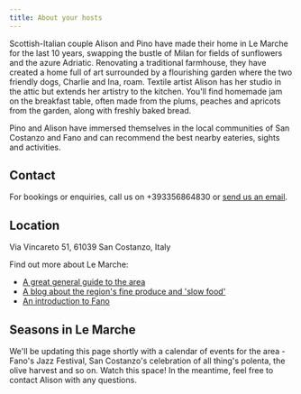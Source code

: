 ```yaml
---
title: About your hosts
---
```


Scottish-Italian couple Alison and Pino have made their home in Le
Marche for the last 10 years, swapping the bustle of Milan for fields of
sunflowers and the azure Adriatic. Renovating a traditional farmhouse,
they have created a home full of art surrounded by a flourishing garden
where the two friendly dogs, Charlie and Ina, roam. Textile artist
Alison has her studio in the attic but extends her artistry to the
kitchen. You'll find homemade jam on the breakfast table, often made
from the plums, peaches and apricots from the garden, along with freshly
baked bread. 

Pino and Alison have immersed themselves in the local communities of San
Costanzo and Fano and can recommend the best nearby eateries, sights and
activities.

## Contact

For bookings or enquiries, call us on +393356864830 or [send us an
email](mailto:alisonscott@libero.it).

## Location

Via Vincareto 51, 61039 San Costanzo, Italy

Find out more about Le Marche:

* [A great general guide to the area](http://www.le-marche.com/)
* [A blog about the region's fine produce and 'slow food'](http://www.le-marche-off-the-beaten-track.com/2010/11/italy-slow-food-le-marche/)
* [An introduction to Fano](http://www.italythisway.com/places/fano.php)

## Seasons in Le Marche

We'll be updating this page shortly with a calendar of events for the
area - Fano's Jazz Festival, San Costanzo's celebration of all thing's
polenta, the olive harvest and so on. Watch this space! In the meantime,
feel free to contact Alison with any questions.

